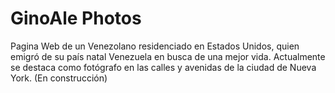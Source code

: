# GinoAle Photos

Pagina Web de un Venezolano residenciado en Estados Unidos, quien emigró de su país natal Venezuela en busca de una mejor vida. Actualmente se destaca como fotógrafo en las calles y avenidas de la ciudad de Nueva York. (En construcción)